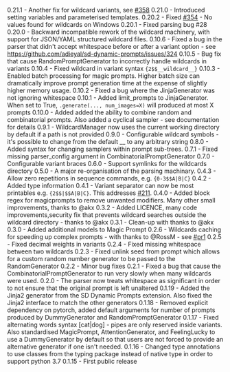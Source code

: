 0.21.1 - Another fix for wildcard variants, see [#358](https://github.com/adieyal/sd-dynamic-prompts/issues/358)
0.21.0 - Introduced setting variables and parameterised templates.
0.20.2 - Fixed [#354](https://github.com/adieyal/sd-dynamic-prompts/issues/354) - No values found for wildcards on Windows
0.20.1 - Fixed parsing bug #28
0.20.0 - Backward incompatible rework of the wildcard machinery, with support for JSON/YAML structured wildcard files.
0.10.6 - Fixed a bug in the parser that didn't accept whitespace before or after a variant option - see https://github.com/adieyal/sd-dynamic-prompts/issues/324
0.10.5 - Bug fix that cause RandomPromptGenerator to incorrectly handle wildcards in variants
0.10.4 - Fixed wildcard in variant syntax `{2$$__wildcard__}`
0.10.3 - Enabled batch processing for magic prompts. Higher batch size can dramatically improve prompt generation time at the expense of slightly higher memory usage.
0.10.2 - Fixed a bug where the JinjaGenerator was not ignoring whitespace
0.10.1 - Added limit_prompts to JinjaGenerator. When set to True, `.generate(..., num_images=X)` will produced at most X prompts
0.10.0 - Added added the ability to combine random and combinatorial prompts. Also added a cyclical sampler - see documentation for details
0.9.1 - WildcardManager now uses the current working directory by default if a path is not provided
0.9.0 - Configurable wildcard symbols - it's possible to change from the default __ to any arbitrary string
0.8.0 - Added syntax for changing samplers within prompt sub-trees.
0.7.1 - Fixed missing parser_config argument in CombinatorialPromptGenerator
0.7.0 - Configurable variant braces
0.6.0 - Support symlinks for the wildcards directory
0.5.0 - A major re-organisation of the parsing machinary.
0.4.3 - Allow zero repetitions in sequence commands, e.g. `{0-3$$A|B|C}`
0.4.2 - Added type information
0.4.1 - Variant separator can now be most printables e.g. `{2$$|$$A|B|C}`. This addresses [#211](https://github.com/adieyal/sd-dynamic-prompts/issues/211).
0.4.0 - Added block regex for magicprompts to remove unwanted modifiers. Many other small improvements, thanks to @akx
0.3.2 - Added LICENCE, many code improvements,security fix that prevents wildcard searches outside the wildcard directory - thanks to @akx
0.3.1 - Clean-up with thanks to @akx
0.3.0 - Added additional models to Magic Prompt
0.2.6 - Wildcards caching for speeding up complex prompts - with thanks to @RossM - see [#pr1](https://github.com/adieyal/dynamicprompts/pull/1)
0.2.5 - Fixed decimal weights in variants
0.2.4 - Fixed missing whitespace between two wildcards
0.2.3 - Fixed unlink seed from prompt which allows for a custom random number generator to be passed to the RandomGenerator
0.2.2 - Minor bug fixes
0.2.1 - Fixed a bug that cause the CombinatorialPromptGenerator to run very slowly when many wildcards were used.
0.2.0 - The parser now treats whitespace as significant in order to not ensure that the original prompt is left unaltered
0.1.19 - Added the Jinja2 generator from the SD Dynamic Prompts extension. Also fixed the Jinja2 interface to match the other generators
0.1.18 - Removed explicit dependency on pytorch, added default arguments for number of prompts produced by DummyGenerator and RandomPromptGenerator
0.1.17 - Fixed alternating words syntax [cat|dog] - pipes are only reserved inside variants. Also standardised MagicPrompt, AttentionGenerator, and FeelingLucky to use a DummyGenerator by default so that users are not forced to provide an alternative generator if one isn't needed.
0.1.16 - Changed type annotations to use classes from the typing package instead of native type in order to support python 3.7
0.1.15 - First public release
